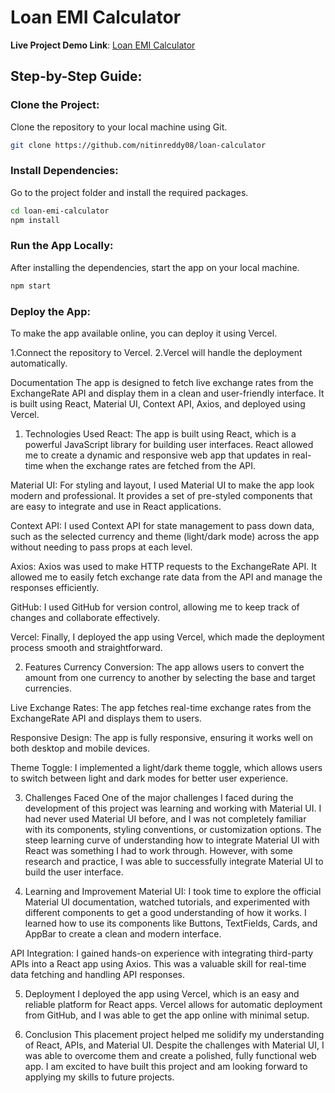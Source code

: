 # Loan EMI Calculator

**Live Project Demo Link**: [Loan EMI Calculator](https://loan-calculator-nitin.vercel.app)

## Step-by-Step Guide:

### Clone the Project:
Clone the repository to your local machine using Git.

```bash 
git clone https://github.com/nitinreddy08/loan-calculator
```


### Install Dependencies:
Go to the project folder and install the required packages.
```bash 
cd loan-emi-calculator
npm install
```


### Run the App Locally:
After installing the dependencies, start the app on your local machine.
```bash 
npm start
```

### Deploy the App:
To make the app available online, you can deploy it using Vercel.

1.Connect the repository to Vercel.
2.Vercel will handle the deployment automatically.


Documentation
The app is designed to fetch live exchange rates from the ExchangeRate API and display them in a clean and user-friendly interface. It is built using React, Material UI, Context API, Axios, and deployed using Vercel.

1. Technologies Used
React: The app is built using React, which is a powerful JavaScript library for building user interfaces. React allowed me to create a dynamic and responsive web app that updates in real-time when the exchange rates are fetched from the API.

Material UI: For styling and layout, I used Material UI to make the app look modern and professional. It provides a set of pre-styled components that are easy to integrate and use in React applications.

Context API: I used Context API for state management to pass down data, such as the selected currency and theme (light/dark mode) across the app without needing to pass props at each level.

Axios: Axios was used to make HTTP requests to the ExchangeRate API. It allowed me to easily fetch exchange rate data from the API and manage the responses efficiently.

GitHub: I used GitHub for version control, allowing me to keep track of changes and collaborate effectively.

Vercel: Finally, I deployed the app using Vercel, which made the deployment process smooth and straightforward.

2. Features
Currency Conversion: The app allows users to convert the amount from one currency to another by selecting the base and target currencies.

Live Exchange Rates: The app fetches real-time exchange rates from the ExchangeRate API and displays them to users.

Responsive Design: The app is fully responsive, ensuring it works well on both desktop and mobile devices.

Theme Toggle: I implemented a light/dark theme toggle, which allows users to switch between light and dark modes for better user experience.

3. Challenges Faced
One of the major challenges I faced during the development of this project was learning and working with Material UI. I had never used Material UI before, and I was not completely familiar with its components, styling conventions, or customization options. The steep learning curve of understanding how to integrate Material UI with React was something I had to work through. However, with some research and practice, I was able to successfully integrate Material UI to build the user interface.

4. Learning and Improvement
Material UI: I took time to explore the official Material UI documentation, watched tutorials, and experimented with different components to get a good understanding of how it works. I learned how to use its components like Buttons, TextFields, Cards, and AppBar to create a clean and modern interface.

API Integration: I gained hands-on experience with integrating third-party APIs into a React app using Axios. This was a valuable skill for real-time data fetching and handling API responses.

5. Deployment
I deployed the app using Vercel, which is an easy and reliable platform for React apps. Vercel allows for automatic deployment from GitHub, and I was able to get the app online with minimal setup.

6. Conclusion
This placement project helped me solidify my understanding of React, APIs, and Material UI. Despite the challenges with Material UI, I was able to overcome them and create a polished, fully functional web app. I am excited to have built this project and am looking forward to applying my skills to future projects.